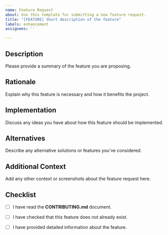 ```yaml
---
name: Feature Request
about: Use this template for submitting a new feature request.
title: "[FEATURE] Short description of the feature"
labels: enhancement
assignees: ''

---
```


## Description
Please provide a summary of the feature you are proposing.

## Rationale
Explain why this feature is necessary and how it benefits the project.

## Implementation
Discuss any ideas you have about how this feature should be implemented.

## Alternatives
Describe any alternative solutions or features you've considered.

## Additional Context
Add any other context or screenshots about the feature request here.

## Checklist
- [ ] I have read the **CONTRIBUTING.md** document.
- [ ] I have checked that this feature does not already exist.
- [ ] I have provided detailed information about the feature.


